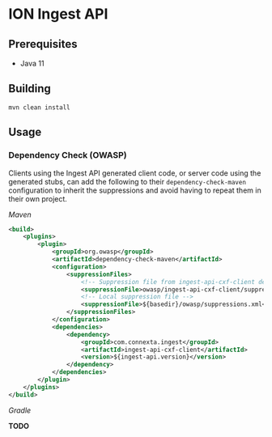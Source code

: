 # ION Ingest API

## Prerequisites
* Java 11

## Building
```
mvn clean install
```

## Usage

### Dependency Check (OWASP)

Clients using the Ingest API generated client code, or server code using the generated stubs,
can add the following to their `dependency-check-maven` configuration to inherit the
suppressions and avoid having to repeat them in their own project.

_Maven_

```xml
<build>
    <plugins>
        <plugin>
            <groupId>org.owasp</groupId>
            <artifactId>dependency-check-maven</artifactId>
            <configuration>
                <suppressionFiles>
                    <!-- Suppression file from ingest-api-cxf-client dependency -->
                    <suppressionFile>owasp/ingest-api-cxf-client/suppressions.xml</suppressionFile>
                    <!-- Local suppression file -->
                    <suppressionFile>${basedir}/owasp/suppressions.xml</suppressionFile>
                </suppressionFiles>
            </configuration>
            <dependencies>
                <dependency>
                    <groupId>com.connexta.ingest</groupId>
                    <artifactId>ingest-api-cxf-client</artifactId>
                    <version>${ingest-api.version}</version>
                </dependency>
            </dependencies>
        </plugin>
    </plugins>
</build>
```

_Gradle_

**TODO**
